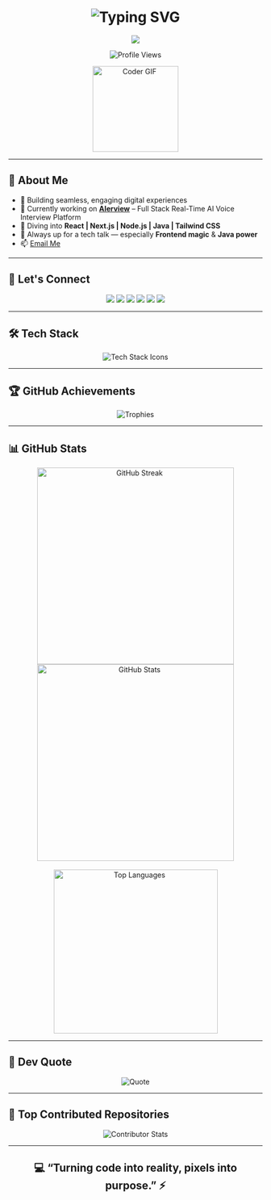 <h1 align="center">
  <img src="https://readme-typing-svg.herokuapp.com?font=Righteous&size=35&center=true&vCenter=true&width=700&height=70&duration=4000&color=00FFFF&lines=Hey+There!+%F0%9F%91%8B;+I'm+Tushar+Kanti+Dey!;+Web+Dev+%7C+Video+Editor+%7C+UI%2FUX+Designer" alt="Typing SVG" />
</h1>

<p align="center">
  <img src="https://img.shields.io/badge/-⚡ Passionate Developer | 🎬 Creative Storyteller | 🎨 Design Lover-6C5CE7?style=for-the-badge" />
</p>

<p align="center">
  <img src="https://komarev.com/ghpvc/?username=tusharxhub&label=Profile%20Views&color=10B981&style=flat-square" alt="Profile Views" />
</p>

<p align="center">
  <img src="https://media.giphy.com/media/M9gbBd9nbDrOTu1Mqx/giphy.gif" height="170" alt="Coder GIF" />
</p>

---

## 🚀 About Me

- 🎯 Building seamless, engaging digital experiences  
- 🔔 Currently working on [**AIerview**](https://github.com/Tusharxhub/aierview) – Full Stack Real-Time AI Voice Interview Platform  
- 🧠 Diving into **React | Next.js | Node.js | Java | Tailwind CSS**  
- 💬 Always up for a tech talk — especially **Frontend magic** & **Java power**  
- 📫 [Email Me](mailto:t.k.d.dey2033929837@gmail.com)

---

## 🔗 Let's Connect  

<p align="center">
  <a href="https://twitter.com/dey2033929837" target="_blank"><img src="https://img.shields.io/badge/Twitter-1DA1F2?style=for-the-badge&logo=twitter&logoColor=white" /></a>
  <a href="https://www.linkedin.com/in/tushar-kanti-dey-86185b28b/" target="_blank"><img src="https://img.shields.io/badge/LinkedIn-0A66C2?style=for-the-badge&logo=linkedin&logoColor=white" /></a>
  <a href="https://www.instagram.com/tushardevx01/" target="_blank"><img src="https://img.shields.io/badge/Instagram-E4405F?style=for-the-badge&logo=instagram&logoColor=white" /></a>
  <a href="https://www.behance.net/tusharkantidey" target="_blank"><img src="https://img.shields.io/badge/Behance-1769FF?style=for-the-badge&logo=behance&logoColor=white" /></a>
  <a href="https://medium.com/@t.k.d.dey2033929837" target="_blank"><img src="https://img.shields.io/badge/Medium-12100E?style=for-the-badge&logo=medium&logoColor=white" /></a>
  <a href="https://www.hackerrank.com/t_k_d_dey2033921" target="_blank"><img src="https://img.shields.io/badge/HackerRank-2EC866?style=for-the-badge&logo=hackerrank&logoColor=white" /></a>
</p>

---

## 🛠️ Tech Stack  

<p align="center">
  <img src="https://skillicons.dev/icons?i=html,css,js,react,nextjs,nodejs,java,tailwind,mongodb,git,github,vscode,figma,blender,docker,aws,gcp,nestjs,cpp,c,npm,webstorm,pycharm,intellij,illustrator,gimp" alt="Tech Stack Icons" />
</p>

---

## 🏆 GitHub Achievements  

<p align="center">
  <img src="https://github-profile-trophy.vercel.app/?username=tusharxhub&theme=gruvbox&no-bg=true&no-frame=true&margin-w=15" alt="Trophies" />
</p>

---

## 📊 GitHub Stats  

<p align="center">
  <img width="390" src="https://github-readme-streak-stats.herokuapp.com?user=Tusharxhub&theme=tokyonight_duo&border_radius=10" alt="GitHub Streak" />
  <img width="390" src="https://github-readme-stats.vercel.app/api?username=Tusharxhub&show_icons=true&theme=tokyonight&count_private=true&rank_icon=github&border_radius=10" alt="GitHub Stats" />
  <br /><br />
  <img width="325" src="https://github-readme-stats.vercel.app/api/top-langs/?username=Tusharxhub&hide=html&langs_count=8&layout=compact&theme=tokyonight&border_radius=10" alt="Top Languages" />
</p>

---

## 💬 Dev Quote  

<p align="center">
  <img src="https://quotes-github-readme.vercel.app/api?type=horizontal&theme=tokyonight" alt="Quote" />
</p>

---

## 🚀 Top Contributed Repositories  

<p align="center">
  <img src="https://github-contributor-stats.vercel.app/api?username=Tusharxhub&limit=5&theme=gruvbox&combine_all_yearly_contributions=true" alt="Contributor Stats" />
</p>

---

<h2 align="center">💻 “Turning code into reality, pixels into purpose.” ⚡</h2>
